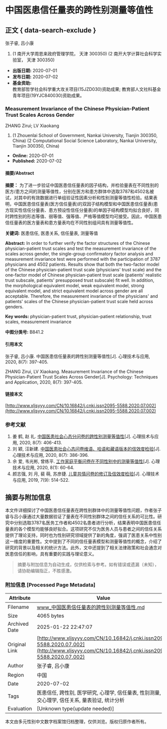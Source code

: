# 中国医患信任量表的跨性别测量等值性

## 正文 { data-search-exclude }


张子睿, 吕小康  

1.  (1 南开大学周恩来政府管理学院， 天津 300350) (2 南开大学计算社会科学实验室， 天津 300350)

-   **出版日期:** 2020-07-01 
-   **发布日期:** 2020-07-02
-   **基金资助:**  
    教育部哲学社会科学重大攻关项目(15JZD030)资助成果; 教育部人文社科基金青年项目(19YJC840030)资助成果。

### Measurement Invariance of the Chinese Physician-Patient Trust Scales Across Gender

ZHANG Zirui; LV Xiaokang  

1.  (1 Zhouenlai School of Government, Nankai University, Tianjin 300350, China) (2 Computational Social Science Laboratory, Nankai University, Tianjin 300350, China)

-   **Online:** 2020-07-01 
-   **Published:** 2020-07-02

#### 摘要/Abstract

**摘要：** 为了进一步验证中国医患信任量表的因子结构，并检验量表在不同性别的医方/患方之间的测量等值性，分别在医方和患方群体中选取3787和4502名被试，对其中的有效数据进行单组验证性因素分析和性别测量等值性检验。结果表明，中国医患信任量表(医方信任量表)的双因子结构模型和中国医患信任量表(患方现实性信任分量表、患方预设性信任分量表)的单因子结构模型均拟合良好，同时跨性别的形态等值、弱等值、强等值、严格等值模型均可接受。因此，中国医患信任量表的医方量表和患方量表均在不同性别组间具有测量等值性。

**关键词:** 医患信任, 医患关系, 信任量表, 测量等值

**Abstract:** In order to further verify the factor structures of the Chinese physician-patient trust scales and test the measurement invariance of the scales across gender, the single-group confirmatory factor analysis and measurement invariance test were performed with the participation of 3787 physicians and 4502 patients. Results show that both the two-factor model of the Chinese physician-patient trust scale (physicians' trust scale) and the one-factor model of Chinese physician-patient trust scale (patients' realistic trust subscale, patients' presupposed trust subscale) fit well. In addition, the morphological equivalent model, weak equivalent model, strong equivalent model, and strict equivalent model across gender are all acceptable. Therefore, the measurement invariance of the physicians' and patients' scales of the Chinese physician-patient trust scale held across genders.

**Key words:** physician-patient trust, physician-patient relationship, trust scales, measurement invariance

**中图分类号:** B841.2

#### 引用本文

张子睿, 吕小康. 中国医患信任量表的跨性别测量等值性[J]. 心理技术与应用, 2020, 8(7): 397-405.

ZHANG Zirui, LV Xiaokang. Measurement Invariance of the Chinese Physician-Patient Trust Scales Across Gender[J]. Psychology: Techniques and Application, 2020, 8(7): 397-405.

#### 链接本文

[http://www.xljsyyy.com/CN/10.16842/j.cnki.issn2095-5588.2020.07.002](http://www.xljsyyy.com/CN/10.16842/j.cnki.issn2095-5588.2020.07.002)

### 参考文献

1. 姜 鹤, 赵 礼. [中国医患社会心态分问卷的跨性别测量等值性](http://www.xljsyyy.com/CN/10.16842/j.cnki.issn2095-5588.2020.07.003)[J]. 心理技术与应用, 2020, 8(7): 406-413.
2. 刘 颖, 汪新建. [中国医患社会心态问卷维语、哈语和藏语版本的信效度检验](http://www.xljsyyy.com/CN/10.16842/j.cnki.issn2095-5588.2020.07.001)[J]. 心理技术与应用, 2020, 8(7): 386-396.
3. 佘 爱, 韦光彬, 曾练平. [工作家庭平衡问卷在不同性别中的测量等值性](http://www.xljsyyy.com/CN/10.16842/j.cnki.issn2095-5588.2020.01.008)[J]. 心理技术与应用, 2020, 8(1): 60-64.
4. 颜志强, 刘 月, 裴 萌, 苏彦捷. [儿童共情问卷的修订及信效度检验](http://www.xljsyyy.com/CN/10.16842/j.cnki.issn2095-5588.2019.09.001)[J]. 心理技术与应用, 2019, 7(9): 514-522.
<!-- tcd_original_link http://www.xljsyyy.com/CN/10.16842/j.cnki.issn2095-5588.2020.07.002 -->


## 摘要与附加信息

<!-- tcd_abstract -->
本文件详细探讨了中国医患信任量表在跨性别群体中的测量等值性问题，作者张子睿与吕小康通过大量数据验证了量表在不同性别群体之间的信任关系的可比性。研究中分别选取3787名医务工作者和4502名患者进行分析，结果表明中国医患信任量表的各个模型均能够良好拟合。这项研究不仅为医务人员与患者之间的信任关系提供了理论支持，同时也为性别研究领域提供了新的角度，强调了医患关系中性别这一维度的重要性。文中提到了不同的信任量表模型和测量等值性的概念，介绍了研究的背景以及相关的统计方法。此外，文中还提到了相关法律政策和社会通念对医患信任的影响，具有重要的实践与理论意义。
<!-- tcd_abstract_end -->

> 摘要与附加信息为自动生成，仅供检索与参考。如有错误或遗漏（未知），请协助编辑指正，不胜感激。

### 附加信息 [Processed Page Metadata]

| Attribute       | Value                                  |
|-----------------|----------------------------------------|
| Filename        | www_中国医患信任量表的跨性别测量等值性.md                             |
| Size            | 4065 bytes                           |
| Archived Date   | 2025-01-22 22:47:07                             |
| Original Link   | [http://www.xljsyyy.com/CN/10.16842/j.cnki.issn2095-5588.2020.07.002](http://www.xljsyyy.com/CN/10.16842/j.cnki.issn2095-5588.2020.07.002)                       |
| Author          | 张子睿, 吕小康                               |
| Region          | 中国                               |
| Date            | 2020-07-02                                 |
| Tags            | 医患信任, 跨性别, 医学研究, 心理学, 信任量表, 性别测量, 社交心理学, 信任关系, 量表验证, 统计分析                                 |
| Evaluation            | [Unknown type(update needed)]                                 |
<!-- tcd_table_end -->

本文由多元性别中文数字档案馆归档整理，仅供浏览。版权归原作者所有。
